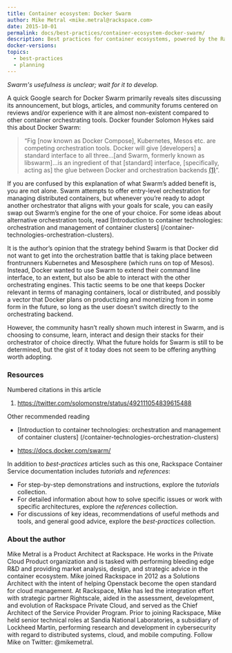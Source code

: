 ```yaml
---
title: Container ecosystem: Docker Swarm
author: Mike Metral <mike.metral@rackspace.com>
date: 2015-10-01
permalink: docs/best-practices/container-ecosystem-docker-swarm/
description: Best practices for container ecosystems, powered by the Rackspace Container Service
docker-versions:
topics:
  - best-practices
  - planning
---
```


*Swarm's usefulness is unclear; wait for it to develop.*

A quick Google search for Docker Swarm primarily reveals sites discussing
its announcement, but blogs, articles, and community forums centered on
reviews and/or experience with it are almost non-existent compared to
other container orchestrating tools. Docker founder Solomon Hykes
said this about Docker Swarm:

> “Fig [now known as Docker Compose], Kubernetes, Mesos etc. are
> competing orchestration tools. Docker will give [developers] a standard
> interface to all three…[and Swarm, formerly known as libswarm]…is an
> ingredient of that [standard] interface, [specifically, acting as] the
> glue between Docker and orchestration backends [(1)](#resources)”.

If you are confused by this explanation of what Swarm’s
added benefit is,
you are not alone. Swarm attempts to offer entry-level
orchestration for managing distributed containers, but whenever you’re
ready to adopt another orchestrator that aligns with your goals for
scale, you can easily swap out Swarm’s engine for the one of your
choice. For some ideas about alternative orchestration tools, read
[Introduction to container technologies: orchestration and management of container clusters]
(/container-technologies-orchestration-clusters).

It is the author’s opinion that the strategy behind Swarm is that
Docker did not want to get into the orchestration battle that is
taking place between frontrunners Kubernetes and Mesosphere (which
runs on top of Mesos). Instead, Docker wanted to use Swarm to extend their
command line interface, to an extent, but also be able to interact with the
other orchestrating engines. This tactic seems to be one that
keeps Docker relevant in terms of managing containers, local or
distributed, and possibly a vector that Docker plans on productizing
and monetizing from in some form in the future, so long as the user
doesn’t switch directly to the orchestrating backend.

However, the community hasn’t really shown much
interest in Swarm, and is choosing to consume, learn, interact and
design their stacks for their orchestrator of choice directly. What
the future holds for Swarm is still to be determined, but the gist of
it today does not seem to be offering anything worth adopting.

<a name="resources"></a>
### Resources

Numbered citations in this article

1. <https://twitter.com/solomonstre/status/492111054839615488>

Other recommended reading

- [Introduction to container technologies: orchestration and management of container clusters]
(/container-technologies-orchestration-clusters)

- <https://docs.docker.com/swarm/>

In addition to *best-practices* articles such as this one,
Rackspace Container Service documentation includes *tutorials* and *references*:

* For step-by-step demonstrations and instructions, explore the *tutorials* collection.
* For detailed information about how to solve specific issues or work with specific architectures,
  explore the *references* collection.
* For discussions of key ideas, recommendations of useful methods and tools, and
  general good advice, explore the *best-practices* collection.

### About the author

Mike Metral is a Product Architect at Rackspace. He works in the Private Cloud Product organization and is tasked with performing bleeding edge R&D and providing market analysis, design, and strategic advice in the container ecosystem. Mike joined Rackspace in 2012 as a Solutions Architect with the intent of helping Openstack become the open standard for cloud management. At Rackspace, Mike has led the integration effort with strategic partner Rightscale, aided in the assessment, development, and evolution of Rackspace Private Cloud, and served as the Chief Architect of the Service Provider Program. Prior to joining Rackspace, Mike held senior technical roles at Sandia National Laboratories, a subsidiary of Lockheed Martin, performing research and development in cybersecurity with regard to distributed systems, cloud, and mobile computing. Follow Mike on Twitter: @mikemetral.
